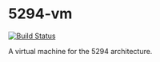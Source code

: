
# 5294-vm

[![Build Status](https://travis-ci.org/dylanmckay/5294-vm.svg)](https://travis-ci.org/dylanmckay/5294-vm)

A virtual machine for the 5294 architecture.

